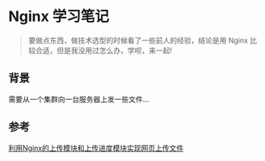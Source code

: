 # Nginx 学习笔记

> 要做点东西，做技术选型的时候看了一些前人的经验，结论是用 Nginx 比较合适，但是我没用过怎么办，学呗，来一起!

## 背景

需要从一个集群向一台服务器上发一些文件...

## 参考



[利用Nginx的上传模块和上传进度模块实现网页上传文件](https://blog.csdn.net/waden/article/details/7040123)

